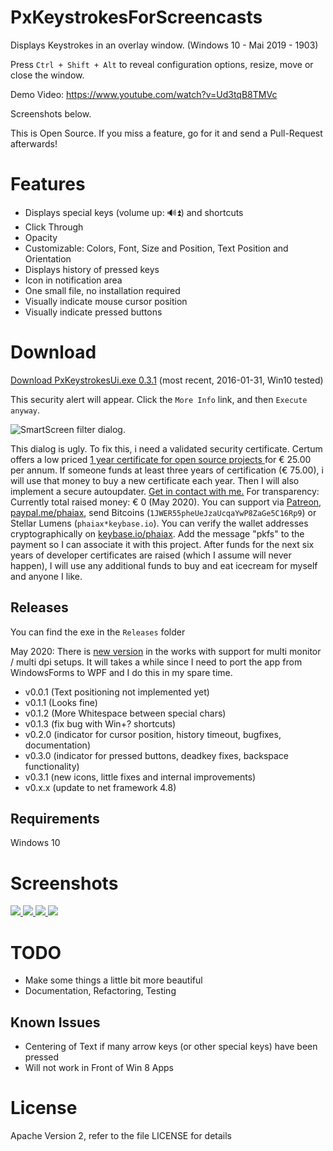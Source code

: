 # PxKeystrokesForScreencasts

Displays Keystrokes in an overlay window. (Windows 10 - Mai 2019 - 1903)

Press <code>Ctrl + Shift + Alt</code> to reveal configuration options, resize, move or close the window.

Demo Video: https://www.youtube.com/watch?v=Ud3tqB8TMVc

Screenshots below.

This is Open Source. If you miss a feature, go for it and send a Pull-Request afterwards!

# Features
 - Displays special keys (volume up: 🔊⏫) and shortcuts
 - Click Through
 - Opacity
 - Customizable: Colors, Font, Size and Position, Text Position and Orientation
 - Displays history of pressed keys
 - Icon in notification area
 - One small file, no installation required
 - Visually indicate mouse cursor position
 - Visually indicate pressed buttons

# Download

<a href="https://github.com/Phaiax/PxKeystrokesForScreencasts/raw/master/Releases/v0.3.1/PxKeystrokesUi.exe">Download PxKeystrokesUi.exe 0.3.1</a> (most recent, 2016-01-31, Win10 tested)


This security alert will appear. Click the <code>More Info</code> link, and then <code>Execute anyway</code>.

<img src="https://raw.githubusercontent.com/Phaiax/PxKeystrokesForScreencasts/master/Screenshots/Smartscreen1.png" alt="SmartScreen filter dialog.">

This dialog is ugly. To fix this, i need a validated security certificate. Certum offers a low priced <a href="http://www.certum.eu/certum/cert,offer_en_open_source_cs.xml"> 1 year certificate for open source projects </a> for € 25.00 per annum. If someone funds at least three years of certification (€ 75.00), i will use that money to buy a new certificate each year. Then I will also implement a secure autoupdater. <a href="https://github.com/Phaiax/PxKeystrokesForScreencasts/issues/15">Get in contact with me.</a> For transparency: Currently total raised money: € 0 (May 2020). You can support via <a href="https://www.patreon.com/PxKeystrokesForScreencasts">Patreon</a>, <a href="https://www.paypal.me/phaiax">paypal.me/phaiax</a>, send Bitcoins (`1JWER55pheUeJzaUcqaYwP8ZaGe5C16Rp9`) or Stellar Lumens (`phaiax*keybase.io`). You can verify the wallet addresses cryptographically on <a href="https://keybase.io/phaiax">keybase.io/phaiax</a>. Add the message "pkfs" to the payment so I can associate it with this project. After funds for the next six years of developer certificates are raised (which I assume will never happen), I will use any additional funds to buy and eat icecream for myself and anyone I like.


## Releases
You can find the exe in the <code>Releases</code> folder

May 2020: There is <a href="https://github.com/Phaiax/PxKeystrokesForScreencasts/commits/devel">new version</a> in the works with support for multi monitor / multi dpi setups. It will takes a while since I need to port the app from WindowsForms to WPF and I do this in my spare time.

- v0.0.1 (Text positioning not implemented yet)
- v0.1.1 (Looks fine)
- v0.1.2 (More Whitespace between special chars)
- v0.1.3 (fix bug with Win+? shortcuts)
- v0.2.0 (indicator for cursor position, history timeout, bugfixes, documentation)
- v0.3.0 (indicator for pressed buttons, deadkey fixes, backspace functionality)
- v0.3.1 (new icons, little fixes and internal improvements)
- v0.x.x (update to net framework 4.8)

## Requirements

Windows 10

# Screenshots

<a href="https://raw.githubusercontent.com/Phaiax/PxKeystrokesForScreencasts/master/Screenshots/mouse.png">
	<img src="https://raw.githubusercontent.com/Phaiax/PxKeystrokesForScreencasts/master/Screenshots/mouse.png">
</a>
<a href="https://raw.githubusercontent.com/Phaiax/PxKeystrokesForScreencasts/master/Screenshots/bottom_right.png">
	<img src="https://raw.githubusercontent.com/Phaiax/PxKeystrokesForScreencasts/master/Screenshots/bottom_right.png">
</a>
<a href="https://raw.githubusercontent.com/Phaiax/PxKeystrokesForScreencasts/master/Screenshots/bottom_center.png">
	<img src="https://raw.githubusercontent.com/Phaiax/PxKeystrokesForScreencasts/master/Screenshots/bottom_center.png">
</a>
<a href="https://raw.githubusercontent.com/Phaiax/PxKeystrokesForScreencasts/master/Screenshots/settings.png">
	<img src="https://raw.githubusercontent.com/Phaiax/PxKeystrokesForScreencasts/master/Screenshots/settings.png">
</a>


# TODO
 - Make some things a little bit more beautiful
 - Documentation, Refactoring, Testing



## Known Issues
 - Centering of Text if many arrow keys (or other special keys) have been pressed
 - Will not work in Front of Win 8 Apps


# License

Apache Version 2, refer to the file LICENSE for details